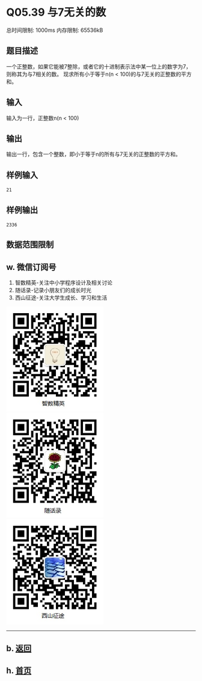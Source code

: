 # Q05.39 与7无关的数

总时间限制: 1000ms 内存限制: 65536kB

## 题目描述

一个正整数，如果它能被7整除，或者它的十进制表示法中某一位上的数字为7，
则称其为与7相关的数。
现求所有小于等于n(n < 100)的与7无关的正整数的平方和。

## 输入

输入为一行，正整数n(n < 100)

## 输出

输出一行，包含一个整数，即小于等于n的所有与7无关的正整数的平方和。

## 样例输入

    21

## 样例输出

    2336

## 数据范围限制

## w. 微信订阅号

1. 智数精英-关注中小学程序设计及相关讨论
2. 随话录-记录小朋友们的成长时光
2. 西山征途-关注大学生成长、学习和生活

![欢迎关注“智数精英”订阅号](../../assets/me/img/idea8.jpg)
![欢迎关注“随话录”订阅号](../../assets/me/img/shl8.jpg)
![欢迎关注“西山征途”订阅号](../../assets/me/img/xszt8.jpg)

----------

## b. [返回](../)
    
## h. [首页](../../)


